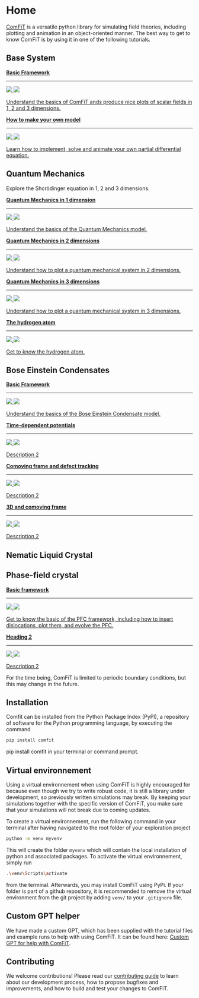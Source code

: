 # Home

[ComFiT](https://github.com/vidarsko/ComFiT) is a versatile python library for simulating field theories, including plotting and animation in an object-oriented manner.
The best way to get to know ComFiT is by using it in one of the following tutorials.

## Base System 

<div class="grid cards">
    <a href="https://colab.research.google.com/github/vidarsko/ComFiT/blob/main/tutorial/BaseClass%20-%20Basic%20framework.ipynb" class="card">
        <div> <strong> Basic Framework</strong></div>
        <hr>
        <p>
        <img src="images/index_3D_plot.png#only-light">
        <img src="images/index_3D_plot-colorinverted.png#only-dark">
        </p>
        <p style="color: var(--md-default-fg-color)">Understand the basics of ComFiT ands produce nice plots of scalar fields in 1, 2 and 3 dimensions. </p>
    </a>
    <a href="your-link-for-heading-1.html" class="card">
        <div> <strong>How to make your own model</strong></div>
        <hr>
        <p>
        <img src="images/base_system_evolution_test_2D.gif#only-light">
        <img src="images/base_system_evolution_test_2D-colorinverted.gif#only-dark">
        </p>
        <p style="color: var(--md-default-fg-color)">Learn how to implement, solve and animate your own partial differential equation.</p>
</a>
</div>


## Quantum Mechanics

Explore the Shcrödinger equation in 1, 2 and 3 dimensions.

<div class="grid cards">
    <a href="your-link-for-heading-1.html" class="card">
        <div> <strong> Quantum Mechanics in 1 dimension </strong></div>
        <hr>
        <p>
        <img src="images/index_1D_Quantum_Mechanics_Gaussian.gif#only-light">
        <img src="images/index_1D_Quantum_Mechanics_Gaussian-colorinverted.gif#only-dark">
        </p>
        <p style="color: var(--md-default-fg-color)">
        Understand the basics of the Quantum Mechanics model.
        </p>
    </a>
    <a href="your-link-for-heading-1.html" class="card">
        <div> <strong>Quantum Mechanics in 2 dimensions</strong></div>
        <hr>
        <p>
        <img src="images/index_2D_Quantum_mechanics_Gaussian_oscillating.gif#only-light">
        <img src="images/index_2D_Quantum_mechanics_Gaussian_oscillating-colorinverted.gif#only-dark">
        </p>
        <p style="color: var(--md-default-fg-color)">
        Understand how to plot a quantum mechanical system in 2 dimensions.
        </p>
</a>
<a href="your-link-for-heading-1.html" class="card">
    <div> <strong> Quantum Mechanics in 3 dimensions </strong></div>
    <hr>
    <p>
    <img src="images/index_3D_Quantum_Mechanics_Gaussian.gif#only-light">
    <img src="images/index_3D_Quantum_Mechanics_Gaussian-colorinverted.gif#only-dark">
    </p>
    <p style="color: var(--md-default-fg-color)">
    Understand how to plot a quantum mechanical system in 3 dimensions.
    </p>
</a>
<a href="your-link-for-heading-1.html" class="card">
    <div> <strong> The hydrogen atom </strong></div>
    <hr>
    <p>
    <img src="_link_to_light_theme_image_#only-light">
    <img src="_link_to_dark_theme_image_-colorinverted#only-dark">
    </p>
    <p style="color: var(--md-default-fg-color)">
    Get to know the hydrogen atom.
    </p>
</a>
</div>

## Bose Einstein Condensates

<div class="grid cards">
<a href="https://colab.research.google.com/github/vidarsko/ComFiT/blob/main/tutorial/base_system_basic_framework.ipynb" class="card">
    <div> <strong> Basic Framework </strong></div>
    <hr>
    <p>
    <img src="_link_to_dark_theme_image_#only-dark">
    <img src="_link_to_light_theme_image_#only-light">
    </p>
    <p style="color: var(--md-default-fg-color)">
    Understand the basics of the Bose Einstein Condensate model.
    </p>
</a>
<a href="https://colab.research.google.com/github/vidarsko/ComFiT/blob/main/tutorial/bose_einstein_condensate_time_dependenent_potentials.ipynb" class="card">
    <div> <strong>Time-dependent potentials</strong></div>
    <hr>
    <p>
    <img src="_link_to_dark_theme_image_#only-dark">
    <img src="_link_to_light_theme_image_#only-light">
    </p>
    <p style="color: var(--md-default-fg-color)">
    Description 2
    </p>
</a>
<a href="https://colab.research.google.com/github/vidarsko/ComFiT/blob/main/tutorial/bose_einstein_condensate_comoving_frame_and_defect_tracking.ipynb" class="card">
    <div> <strong>Comoving frame and defect tracking</strong></div>
    <hr>
    <p>
    <img src="_link_to_dark_theme_image_#only-dark">
    <img src="_link_to_light_theme_image_#only-light">
    </p>
    <p style="color: var(--md-default-fg-color)">
    Description 2
    </p>
</a>
<a href="https://colab.research.google.com/github/vidarsko/ComFiT/blob/main/tutorial/bose_einstein_condensate_3D_comoving_frame.ipynb" class="card">
    <div> <strong>3D and comoving frame </strong></div>
    <hr>
    <p>
    <img src="_link_to_dark_theme_image_#only-dark">
    <img src="_link_to_light_theme_image_#only-light">
    </p>
    <p style="color: var(--md-default-fg-color)">
    Description 2
    </p>
</a>
</div>

## Nematic Liquid Crystal

## Phase-field crystal

<div class="grid cards">
<a href="https://colab.research.google.com/github/vidarsko/ComFiT/blob/main/tutorial/phase_field_crystal_basic_framework.ipynb" class="card">
    <div> <strong> Basic framework </strong></div>
    <hr>
    <p>
    <img src="/images/index_PFC_basic_framework.png#only-light">
    <img src="/images/index_PFC_basic_framework-colorinverted.png#only-dark">
    </p>
    <p style="color: var(--md-default-fg-color)">
    Get to know the basic of the PFC framework, including how to insert dislocations, plot them, and evolve the PFC. 
    </p>
</a>
<a href="https://colab.research.google.com/github/vidarsko/ComFiT/blob/main/tutorial/file_name.ipynb" class="card">
    <div> <strong>Heading 2</strong></div>
    <hr>
    <p>
    <img src="_link_to_light_theme_image_#only-light">
    <img src="_link_to_dark_theme_image_#only-dark">
    </p>
    <p style="color: var(--md-default-fg-color)">
    Description 2
    </p>
</a>
</div>


For the time being, ComFiT is limited to periodic boundary conditions, but this may change in the future.

## Installation

Comfit can be installed from the Python Package Index (PyPI), a repository of software for the Python programming language, by executing the command

```bash
pip install comfit
```

pip install comfit in your terminal or command prompt.

## Virtual environnement

Using a virtual environnement when using ComFiT is highly encouraged for because even though we try to write robust code, it is still a library under development, so previously written simulations may break. By keeping your simulations together with the specific version of ComFiT, you make sure that your simulations will not break due to coming updates.

To create a virtual environnement, run the following command in your terminal after having navigated to the root folder of your exploration project

```bash
python -m venv myvenv
```

This will create the folder `myvenv` which will contain the local installation of python and associated packages.
To activate the virtual environnement, simply run

```bash
.\venv\Scripts\activate
```

from the terminal.
Afterwards, you may install ComFiT using PyPi.
If your folder is part of a github repository, it is recommended to remove the virtual environment from the git project by adding `venv/` to your `.gitignore` file.

## Custom GPT helper

We have made a custom GPT, which has been supplied with the tutorial files and example runs to help with using ComFiT.
It can be found here: [Custom GPT for help with ComFiT](https://chat.openai.com/g/g-xTFlvInYT-comfit-support).

## Contributing

We welcome contributions! Please read our [contributing guide](/docs/Contributing.md) to learn about our development process, how to propose bugfixes and improvements, and how to build and test your changes to ComFiT.
